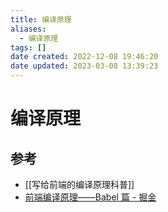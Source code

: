 ```yaml
---
title: 编译原理
aliases:
  - 编译原理
tags: []
date created: 2022-12-08 19:46:20
date updated: 2023-03-08 13:39:23
---
```


# 编译原理

## 参考

- [[写给前端的编译原理科普]]
- [前端编译原理——Babel 篇 - 掘金](https://juejin.cn/post/7200366809409159205)
